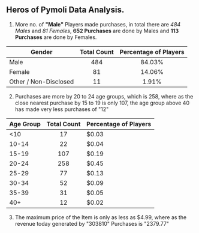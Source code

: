 Heros of Pymoli Data Analysis.
--------------------------------------------

1. More no. of **"Male"** Players made purchases, in total there are *484 Males* and *81 Females*, **652 Purchases** are done by Males and **113 Purchases** are done by Females.

|Gender               |Total Count|Percentage of Players|
|---------------------|:---------:|:-------------------:|
|Male                 |484        |84.03%               |
|Female               |81         |14.06%               |
|Other / Non-Disclosed|11         |1.91%                |


   
2. Purchases are more by 20 to 24 age groups, which is 258, where as the close nearest purchase by 15 to 19 is only 107, the age group above 40 has made very less purchases of "12"

|Age Group |Total Count|Percentage of Players|
|----------|:---------:|:--------------------|
|<10|17|$0.03|
|10-14|22|$0.04|
|15-19|107|$0.19|
|20-24|258|$0.45|
|25-29|77|$0.13|
|30-34|52|$0.09|
|35-39|31|$0.05|
|40+|12|$0.02|

3. The maximum price of the Item is only as less as $4.99, where as the revenue today generated by "303810" Purchases is "2379.77"
